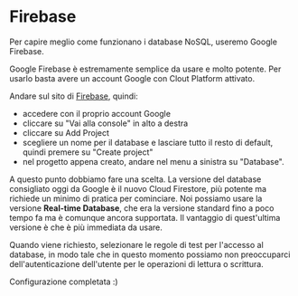 # Firebase

Per capire meglio come funzionano i database NoSQL, useremo Google Firebase.

Google Firebase è estremamente semplice da usare e molto potente. Per usarlo basta avere un account Google con Clout Platform attivato.

Andare sul sito di [Firebase](http://firebase.google.com/), quindi:
- accedere con il proprio account Google
- cliccare su "Vai alla console" in alto a destra
- cliccare su Add Project
- scegliere un nome per il database e lasciare tutto il resto di default, quindi premere su "Create project"
- nel progetto appena creato, andare nel menu a sinistra su "Database".

A questo punto dobbiamo fare una scelta. La versione del database consigliato oggi da Google è il nuovo Cloud Firestore, più potente ma richiede un minimo di pratica per cominciare. Noi possiamo usare la versione **Real-time Database**, che era la versione standard fino a poco tempo fa ma è comunque ancora supportata. Il vantaggio di quest'ultima versione è che è più immediata da usare.

Quando viene richiesto, selezionare le regole di test per l'accesso al database, in modo tale che in questo momento possiamo non preoccuparci dell'autenticazione dell'utente per le operazioni di lettura o scrittura.

Configurazione completata :)
